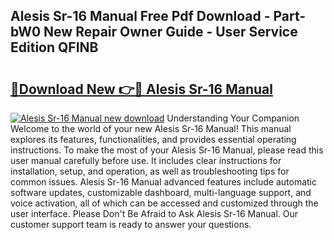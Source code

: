 ## Alesis Sr-16 Manual Free Pdf Download - Part-bW0 New Repair Owner Guide - User Service Edition QFINB

# <h2><a href="http://bc42101.oget.top/?id=Alesis+Sr-16+Manual">🔗Download New 👉🔴 Alesis Sr-16 Manual</a></h2>

[![Alesis Sr-16 Manual new download](https://i.imgur.com/5g1atiW.png)](http://bc42101.oget.top/?id=Alesis+Sr-16+Manual)
Understanding Your Companion Welcome to the world of your new Alesis Sr-16 Manual! This manual explores its features, functionalities, and provides essential operating instructions. To make the most of your Alesis Sr-16 Manual, please read this user manual carefully before use. It includes clear instructions for installation, setup, and operation, as well as troubleshooting tips for common issues. Alesis Sr-16 Manual advanced features include automatic software updates, customizable dashboard, multi-language support, and voice activation, all of which can be accessed and customized through the user interface. Please Don't Be Afraid to Ask Alesis Sr-16 Manual. Our customer support team is ready to answer your questions.
